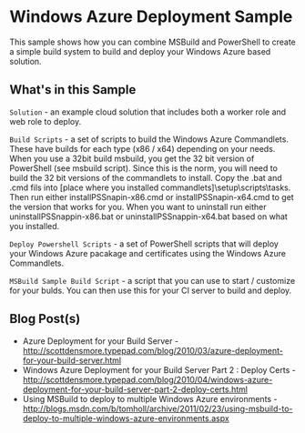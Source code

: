 # Windows Azure Deployment Sample

This sample shows how you can combine MSBuild and PowerShell to create
a simple build system to build and deploy your Windows Azure based solution.

## What's in this Sample

``Solution`` - an example cloud solution that includes both a worker role and 
web role to deploy.

``Build Scripts`` - a set of scripts to build the Windows Azure Commandlets.
These have builds for each type (x86 / x64) depending on your needs. When you 
use a 32bit build msbuild, you get the 32 bit version of PowerShell (see 
msbuild script). Since this is the norm, you will need to build the 32 bit versions
of the commandlets to install. Copy the .bat and .cmd fils into 
[place where you installed commandlets]\setup\scripts\tasks.  Then run
either installPSSnapin-x86.cmd or installPSSnapin-x64.cmd to get the version
that works for you. When you want to uninstall run either uninstallPSSnappin-x86.bat
or uninstallPSSnappin-x64.bat based on what you installed.

``Deploy Powershell Scripts`` - a set of PowerShell scripts that will deploy your
Windows Azure pacakage and certificates using the Windows Azure Commandlets.

``MSBuild Sample Build Script`` - a script that you can use to start / customize
for your bulds. You can then use this for your CI server to build and deploy.

## Blog Post(s)

* Azure Deployment for your Build Server - 
<http://scottdensmore.typepad.com/blog/2010/03/azure-deployment-for-your-build-server.html>
* Windows Azure Deployment for your Build Server Part 2 : Deploy Certs - 
<http://scottdensmore.typepad.com/blog/2010/04/windows-azure-deployment-for-your-build-server-part-2-deploy-certs.html>
* Using MSBuild to deploy to multiple Windows Azure environments - 
<http://blogs.msdn.com/b/tomholl/archive/2011/02/23/using-msbuild-to-deploy-to-multiple-windows-azure-environments.aspx>